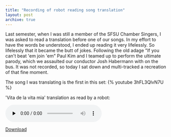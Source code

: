 ```yaml
---
title: "Recording of robot reading song translation"
layout: post
archive: true
---
```


Last semester, when I was still a member of the SFSU Chamber Singers, I was asked to read a translation before one of our songs. In my effort to have the words be understood, I ended up reading it very lifelessly. So lifelessly that it became the butt of jokes. Following the old adage "If you can't beat 'em join 'em" Paul Kim and I teamed up to perform the ultimate parody, which we assaulted our conductor Josh Habermann with on the bus. It was not recorded, so today I sat down and multi-tracked a recreation of that fine moment.

The song I was translating is the first in this set:
{% youtube 3hFL3QlvN7U %}

'Vita de la vita mia' translation as read by a robot: 

<audio id="wp_mep_48" src="http://jordaneldredge.com/uploads/2008/05/vita-de-la-mia-vita-translation-spoken-by-robot-mp3.mp3" type="audio/mp3"    controls="controls" preload="none"  ></audio>

<a href='http://jordaneldredge.com/uploads/2008/05/vita-de-la-mia-vita-translation-spoken-by-robot-mp3.mp3'>Download</a>
